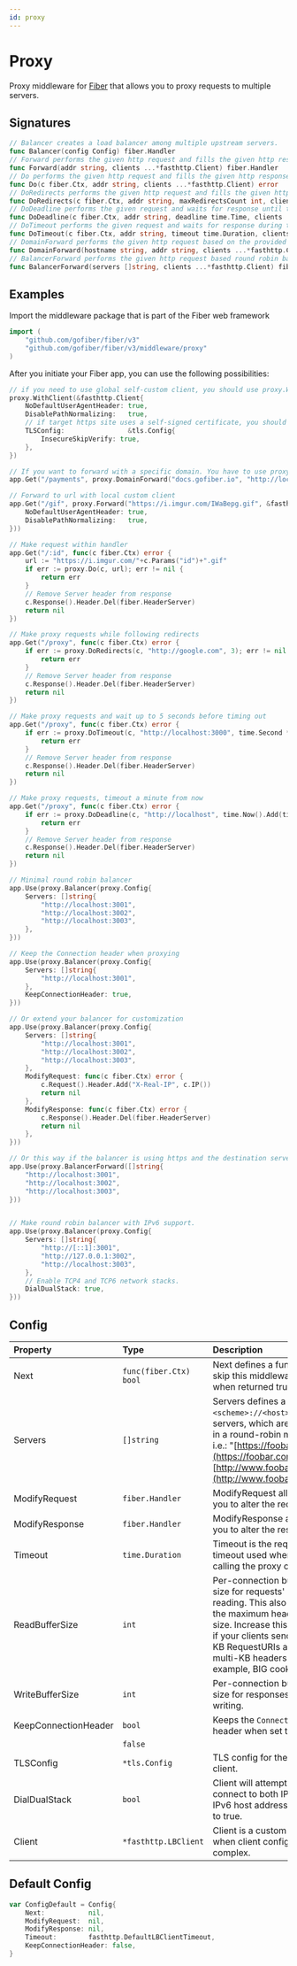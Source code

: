 ```yaml
---
id: proxy
---
```


# Proxy

Proxy middleware for [Fiber](https://github.com/gofiber/fiber) that allows you to proxy requests to multiple servers.

## Signatures

```go
// Balancer creates a load balancer among multiple upstream servers.
func Balancer(config Config) fiber.Handler
// Forward performs the given http request and fills the given http response.
func Forward(addr string, clients ...*fasthttp.Client) fiber.Handler
// Do performs the given http request and fills the given http response.
func Do(c fiber.Ctx, addr string, clients ...*fasthttp.Client) error
// DoRedirects performs the given http request and fills the given http response while following up to maxRedirectsCount redirects.
func DoRedirects(c fiber.Ctx, addr string, maxRedirectsCount int, clients ...*fasthttp.Client) error
// DoDeadline performs the given request and waits for response until the given deadline.
func DoDeadline(c fiber.Ctx, addr string, deadline time.Time, clients ...*fasthttp.Client) error
// DoTimeout performs the given request and waits for response during the given timeout duration.
func DoTimeout(c fiber.Ctx, addr string, timeout time.Duration, clients ...*fasthttp.Client) error
// DomainForward performs the given http request based on the provided domain and fills the given http response.
func DomainForward(hostname string, addr string, clients ...*fasthttp.Client) fiber.Handler
// BalancerForward performs the given http request based round robin balancer and fills the given http response.
func BalancerForward(servers []string, clients ...*fasthttp.Client) fiber.Handler
```

## Examples

Import the middleware package that is part of the Fiber web framework

```go
import (
    "github.com/gofiber/fiber/v3"
    "github.com/gofiber/fiber/v3/middleware/proxy"
)
```

After you initiate your Fiber app, you can use the following possibilities:

```go
// if you need to use global self-custom client, you should use proxy.WithClient.
proxy.WithClient(&fasthttp.Client{
    NoDefaultUserAgentHeader: true,
    DisablePathNormalizing:   true,
    // if target https site uses a self-signed certificate, you should
    TLSConfig:                &tls.Config{
        InsecureSkipVerify: true,
    },
})

// If you want to forward with a specific domain. You have to use proxy.DomainForward.
app.Get("/payments", proxy.DomainForward("docs.gofiber.io", "http://localhost:8000"))

// Forward to url with local custom client
app.Get("/gif", proxy.Forward("https://i.imgur.com/IWaBepg.gif", &fasthttp.Client{
    NoDefaultUserAgentHeader: true, 
    DisablePathNormalizing:   true,
}))

// Make request within handler
app.Get("/:id", func(c fiber.Ctx) error {
    url := "https://i.imgur.com/"+c.Params("id")+".gif"
    if err := proxy.Do(c, url); err != nil {
        return err
    }
    // Remove Server header from response
    c.Response().Header.Del(fiber.HeaderServer)
    return nil
})

// Make proxy requests while following redirects
app.Get("/proxy", func(c fiber.Ctx) error {
    if err := proxy.DoRedirects(c, "http://google.com", 3); err != nil {
        return err
    }
    // Remove Server header from response
    c.Response().Header.Del(fiber.HeaderServer)
    return nil
})

// Make proxy requests and wait up to 5 seconds before timing out
app.Get("/proxy", func(c fiber.Ctx) error {
    if err := proxy.DoTimeout(c, "http://localhost:3000", time.Second * 5); err != nil {
        return err
    }
    // Remove Server header from response
    c.Response().Header.Del(fiber.HeaderServer)
    return nil
})

// Make proxy requests, timeout a minute from now
app.Get("/proxy", func(c fiber.Ctx) error {
    if err := proxy.DoDeadline(c, "http://localhost", time.Now().Add(time.Minute)); err != nil {
        return err
    }
    // Remove Server header from response
    c.Response().Header.Del(fiber.HeaderServer)
    return nil
})

// Minimal round robin balancer
app.Use(proxy.Balancer(proxy.Config{
    Servers: []string{
        "http://localhost:3001",
        "http://localhost:3002",
        "http://localhost:3003",
    },
}))

// Keep the Connection header when proxying
app.Use(proxy.Balancer(proxy.Config{
    Servers: []string{
        "http://localhost:3001",
    },
    KeepConnectionHeader: true,
}))

// Or extend your balancer for customization
app.Use(proxy.Balancer(proxy.Config{
    Servers: []string{
        "http://localhost:3001",
        "http://localhost:3002",
        "http://localhost:3003",
    },
    ModifyRequest: func(c fiber.Ctx) error {
        c.Request().Header.Add("X-Real-IP", c.IP())
        return nil
    },
    ModifyResponse: func(c fiber.Ctx) error {
        c.Response().Header.Del(fiber.HeaderServer)
        return nil
    },
}))

// Or this way if the balancer is using https and the destination server is only using http.
app.Use(proxy.BalancerForward([]string{
    "http://localhost:3001",
    "http://localhost:3002",
    "http://localhost:3003",
}))


// Make round robin balancer with IPv6 support.
app.Use(proxy.Balancer(proxy.Config{
    Servers: []string{
        "http://[::1]:3001",
        "http://127.0.0.1:3002",
        "http://localhost:3003",
    },
    // Enable TCP4 and TCP6 network stacks.
    DialDualStack: true,
}))
```

## Config

| Property        | Type                                           | Description                                                                                                                                                                                                                        | Default         |
|:----------------|:-----------------------------------------------|:-----------------------------------------------------------------------------------------------------------------------------------------------------------------------------------------------------------------------------------|:----------------|
| Next            | `func(fiber.Ctx) bool`                        | Next defines a function to skip this middleware when returned true.                                                                                                                                                                | `nil`           |
| Servers         | `[]string`                                     | Servers defines a list of `<scheme>://<host>` HTTP servers, which are used in a round-robin manner. i.e.: "[https://foobar.com](https://foobar.com), [http://www.foobar.com](http://www.foobar.com)"                                                        | (Required)      |
| ModifyRequest   | `fiber.Handler`                                | ModifyRequest allows you to alter the request.                                                                                                                                                                                     | `nil`           |
| ModifyResponse  | `fiber.Handler`                                | ModifyResponse allows you to alter the response.                                                                                                                                                                                   | `nil`           |
| Timeout         | `time.Duration`                                | Timeout is the request timeout used when calling the proxy client.                                                                                                                                                                 | 1 second        |
| ReadBufferSize  | `int`                                          | Per-connection buffer size for requests' reading. This also limits the maximum header size. Increase this buffer if your clients send multi-KB RequestURIs and/or multi-KB headers (for example, BIG cookies).                     | (Not specified) |
| WriteBufferSize | `int`                                          | Per-connection buffer size for responses' writing.                                                                                                                                                                                 | (Not specified) |
| KeepConnectionHeader | `bool`                                    | Keeps the `Connection` header when set to `true`.
                                   | `false`       |
| TLSConfig       | `*tls.Config` | TLS config for the HTTP client. | `nil`           |
| DialDualStack   | `bool`                                         | Client will attempt to connect to both IPv4 and IPv6 host addresses if set to true.                                                                                                                                                | `false`         |
| Client          | `*fasthttp.LBClient`                           | Client is a custom client when client config is complex.                                                                                                                                                                           | `nil`           |

## Default Config

```go
var ConfigDefault = Config{
    Next:           nil,
    ModifyRequest:  nil,
    ModifyResponse: nil,
    Timeout:        fasthttp.DefaultLBClientTimeout,
    KeepConnectionHeader: false,
}
```

